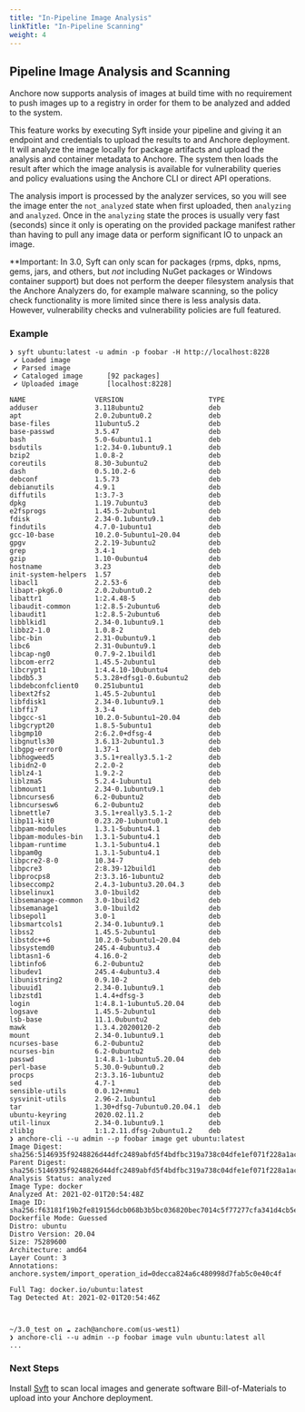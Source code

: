 ```yaml
---
title: "In-Pipeline Image Analysis"
linkTitle: "In-Pipeline Scanning"
weight: 4 
---
```


## Pipeline Image Analysis and Scanning

Anchore now supports analysis of images at build time with no requirement to push images up to a registry in order for them to be analyzed and added to the system.

This feature works by executing Syft inside your pipeline and giving it an endpoint and credentials to upload the results to and Anchore deployment. It will analyze the image
locally for package artifacts and upload the analysis and container metadata to Anchore. The system then loads the result after which the image analysis is available for vulnerability queries
and policy evaluations using the Anchore CLI or direct API operations.

The analysis import is processed by the analyzer services, so you will see the image enter the `not_analyzed` state when first uploaded, then `analyzing` and `analyzed`. Once in the `analyzing` state the proces
is usually very fast (seconds) since it only is operating on the provided package manifest rather than having to pull any image data or perform significant IO to unpack an image.

**Important: In 3.0, Syft can only scan for packages (rpms, dpks, npms, gems, jars, and others, but *not* including NuGet packages or Windows container support) but does not perform the deeper filesystem analysis that the Anchore Analyzers do, for example malware scanning, so 
the policy check functionality is more limited since there is less analysis data. However, vulnerability checks and vulnerability policies are full featured.

### Example

```
❯ syft ubuntu:latest -u admin -p foobar -H http://localhost:8228
 ✔ Loaded image
 ✔ Parsed image
 ✔ Cataloged image      [92 packages]
 ✔ Uploaded image       [localhost:8228]

NAME                 VERSION                     TYPE
adduser              3.118ubuntu2                deb
apt                  2.0.2ubuntu0.2              deb
base-files           11ubuntu5.2                 deb
base-passwd          3.5.47                      deb
bash                 5.0-6ubuntu1.1              deb
bsdutils             1:2.34-0.1ubuntu9.1         deb
bzip2                1.0.8-2                     deb
coreutils            8.30-3ubuntu2               deb
dash                 0.5.10.2-6                  deb
debconf              1.5.73                      deb
debianutils          4.9.1                       deb
diffutils            1:3.7-3                     deb
dpkg                 1.19.7ubuntu3               deb
e2fsprogs            1.45.5-2ubuntu1             deb
fdisk                2.34-0.1ubuntu9.1           deb
findutils            4.7.0-1ubuntu1              deb
gcc-10-base          10.2.0-5ubuntu1~20.04       deb
gpgv                 2.2.19-3ubuntu2             deb
grep                 3.4-1                       deb
gzip                 1.10-0ubuntu4               deb
hostname             3.23                        deb
init-system-helpers  1.57                        deb
libacl1              2.2.53-6                    deb
libapt-pkg6.0        2.0.2ubuntu0.2              deb
libattr1             1:2.4.48-5                  deb
libaudit-common      1:2.8.5-2ubuntu6            deb
libaudit1            1:2.8.5-2ubuntu6            deb
libblkid1            2.34-0.1ubuntu9.1           deb
libbz2-1.0           1.0.8-2                     deb
libc-bin             2.31-0ubuntu9.1             deb
libc6                2.31-0ubuntu9.1             deb
libcap-ng0           0.7.9-2.1build1             deb
libcom-err2          1.45.5-2ubuntu1             deb
libcrypt1            1:4.4.10-10ubuntu4          deb
libdb5.3             5.3.28+dfsg1-0.6ubuntu2     deb
libdebconfclient0    0.251ubuntu1                deb
libext2fs2           1.45.5-2ubuntu1             deb
libfdisk1            2.34-0.1ubuntu9.1           deb
libffi7              3.3-4                       deb
libgcc-s1            10.2.0-5ubuntu1~20.04       deb
libgcrypt20          1.8.5-5ubuntu1              deb
libgmp10             2:6.2.0+dfsg-4              deb
libgnutls30          3.6.13-2ubuntu1.3           deb
libgpg-error0        1.37-1                      deb
libhogweed5          3.5.1+really3.5.1-2         deb
libidn2-0            2.2.0-2                     deb
liblz4-1             1.9.2-2                     deb
liblzma5             5.2.4-1ubuntu1              deb
libmount1            2.34-0.1ubuntu9.1           deb
libncurses6          6.2-0ubuntu2                deb
libncursesw6         6.2-0ubuntu2                deb
libnettle7           3.5.1+really3.5.1-2         deb
libp11-kit0          0.23.20-1ubuntu0.1          deb
libpam-modules       1.3.1-5ubuntu4.1            deb
libpam-modules-bin   1.3.1-5ubuntu4.1            deb
libpam-runtime       1.3.1-5ubuntu4.1            deb
libpam0g             1.3.1-5ubuntu4.1            deb
libpcre2-8-0         10.34-7                     deb
libpcre3             2:8.39-12build1             deb
libprocps8           2:3.3.16-1ubuntu2           deb
libseccomp2          2.4.3-1ubuntu3.20.04.3      deb
libselinux1          3.0-1build2                 deb
libsemanage-common   3.0-1build2                 deb
libsemanage1         3.0-1build2                 deb
libsepol1            3.0-1                       deb
libsmartcols1        2.34-0.1ubuntu9.1           deb
libss2               1.45.5-2ubuntu1             deb
libstdc++6           10.2.0-5ubuntu1~20.04       deb
libsystemd0          245.4-4ubuntu3.4            deb
libtasn1-6           4.16.0-2                    deb
libtinfo6            6.2-0ubuntu2                deb
libudev1             245.4-4ubuntu3.4            deb
libunistring2        0.9.10-2                    deb
libuuid1             2.34-0.1ubuntu9.1           deb
libzstd1             1.4.4+dfsg-3                deb
login                1:4.8.1-1ubuntu5.20.04      deb
logsave              1.45.5-2ubuntu1             deb
lsb-base             11.1.0ubuntu2               deb
mawk                 1.3.4.20200120-2            deb
mount                2.34-0.1ubuntu9.1           deb
ncurses-base         6.2-0ubuntu2                deb
ncurses-bin          6.2-0ubuntu2                deb
passwd               1:4.8.1-1ubuntu5.20.04      deb
perl-base            5.30.0-9ubuntu0.2           deb
procps               2:3.3.16-1ubuntu2           deb
sed                  4.7-1                       deb
sensible-utils       0.0.12+nmu1                 deb
sysvinit-utils       2.96-2.1ubuntu1             deb
tar                  1.30+dfsg-7ubuntu0.20.04.1  deb
ubuntu-keyring       2020.02.11.2                deb
util-linux           2.34-0.1ubuntu9.1           deb
zlib1g               1:1.2.11.dfsg-2ubuntu1.2    deb
❯ anchore-cli --u admin --p foobar image get ubuntu:latest
Image Digest: sha256:5146935f9248826d44dfc2489abfd5f4bdfbc319a738c04dfe1ef071f228a1ac
Parent Digest: sha256:5146935f9248826d44dfc2489abfd5f4bdfbc319a738c04dfe1ef071f228a1ac
Analysis Status: analyzed
Image Type: docker
Analyzed At: 2021-02-01T20:54:48Z
Image ID: sha256:f63181f19b2fe819156dcb068b3b5bc036820bec7014c5f77277cfa341d4cb5e
Dockerfile Mode: Guessed
Distro: ubuntu
Distro Version: 20.04
Size: 75289600
Architecture: amd64
Layer Count: 3
Annotations: anchore.system/import_operation_id=0decca824a6c480998d7fab5c0e40c4f

Full Tag: docker.io/ubuntu:latest
Tag Detected At: 2021-02-01T20:54:46Z



~/3.0_test on ☁️ zach@anchore.com(us-west1)
❯ anchore-cli --u admin --p foobar image vuln ubuntu:latest all
...
```

### Next Steps

Install [Syft](http://github.com/anchore/syft) to scan local images and generate software Bill-of-Materials to upload into your Anchore deployment.
